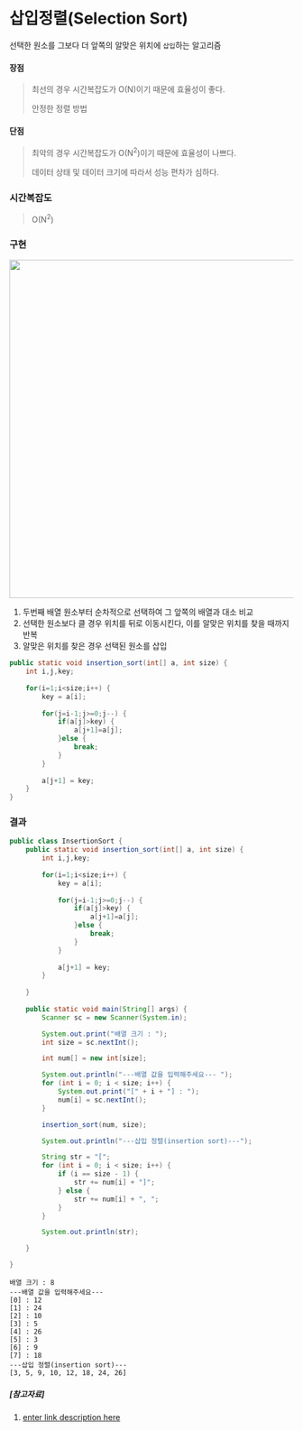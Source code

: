 ﻿# 삽입정렬(Selection Sort)
선택한 원소를 그보다 더 앞쪽의 알맞은 위치에 `삽입`하는 알고리즘

#### 장점
> 
> 최선의 경우 시간복잡도가 O(N)이기 때문에 효율성이 좋다. 
> 
> 안정한 정렬 방법
> 
#### 단점
> 
> 최악의 경우 시간복잡도가 O(N<sup>2</sup>)이기 때문에 효율성이 나쁘다. 
> 
> 데이터 상태 및 데이터 크기에 따라서 성능 편차가 심하다.

### 시간복잡도

> O(N<sup>2</sup>)

### 구현
<img src="https://user-images.githubusercontent.com/46274903/92563035-e4347e00-f2b1-11ea-89c2-d98c31f945fc.PNG " width="600"  height="">

1. 두번째 배열 원소부터 순차적으로 선택하여 그 앞쪽의 배열과 대소 비교
2. 선택한 원소보다 클 경우 위치를 뒤로 이동시킨다, 이를 알맞은 위치를 찾을 때까지 반복
3. 알맞은 위치를 찾은 경우 선택된 원소를 삽입

```java
public static void insertion_sort(int[] a, int size) {
	int i,j,key;
	
	for(i=1;i<size;i++) {
		key = a[i];
		
		for(j=i-1;j>=0;j--) {
			if(a[j]>key) {
				a[j+1]=a[j];
			}else {
				break;
			}
		}
		
		a[j+1] = key;
	}
}
```

### 결과
```java
public class InsertionSort {
	public static void insertion_sort(int[] a, int size) {
		int i,j,key;
		
		for(i=1;i<size;i++) {
			key = a[i];
			
			for(j=i-1;j>=0;j--) {
				if(a[j]>key) {
					a[j+1]=a[j];
				}else {
					break;
				}
			}
			
			a[j+1] = key;
		}
		
	}
	
	public static void main(String[] args) {
		Scanner sc = new Scanner(System.in);

		System.out.print("배열 크기 : ");
		int size = sc.nextInt();

		int num[] = new int[size];

		System.out.println("---배열 값을 입력해주세요--- ");
		for (int i = 0; i < size; i++) {
			System.out.print("[" + i + "] : ");
			num[i] = sc.nextInt();
		}

		insertion_sort(num, size);

		System.out.println("---삽입 정렬(insertion sort)---");

		String str = "[";
		for (int i = 0; i < size; i++) {
			if (i == size - 1) {
				str += num[i] + "]";
			} else {
				str += num[i] + ", ";
			}
		}

		System.out.println(str);

	}

}
```
```
배열 크기 : 8
---배열 값을 입력해주세요--- 
[0] : 12
[1] : 24
[2] : 10
[3] : 5
[4] : 26
[5] : 3
[6] : 9
[7] : 18
---삽입 정렬(insertion sort)---
[3, 5, 9, 10, 12, 18, 24, 26]
```

##### [참고자료]
1. [enter link description here](https://gmlwjd9405.github.io/2018/05/06/algorithm-insertion-sort.html)

